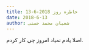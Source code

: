 ```yaml
---
title: خاطره روز 2018-6-13
date: 2018-6-13
author: شعبان محمد حسنی
---
```


اصلا یادم نمیاد امروز چی کار کردم.